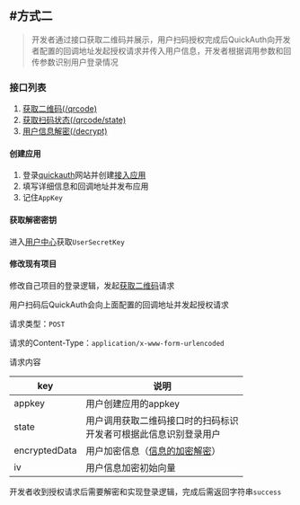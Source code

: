 ## #方式二

> 开发者通过接口获取二维码并展示，用户扫码授权完成后QuickAuth向开发者配置的回调地址发起授权请求并传入用户信息，开发者根据调用参数和回传参数识别用户登录情况

### 接口列表

1. [获取二维码(/qrcode)](/guide/method2/qrcode)
2. [获取扫码状态(/qrcode/state)](/guide/method2/state)
3. [用户信息解密(/decrypt)](/guide/method2/decrypt)


#### 创建应用

1. 登录[quickauth](https://qauth.cn)网站并创建[接入应用](https://qauth.cn/app)
2. 填写详细信息和回调地址并发布应用
3. 记住`AppKey`

#### 获取解密密钥

进入[用户中心](https://qauth.cn/config/secret)获取`UserSecretKey`

#### 修改现有项目

修改自己项目的登录逻辑，发起[获取二维码](/api/qrcode)请求

用户扫码后QuickAuth会向上面配置的回调地址并发起授权请求

请求类型：`POST`

请求的Content-Type：`application/x-www-form-urlencoded`

请求内容

|key|说明|
|--|--|
|appkey|用户创建应用的appkey|
|state|用户调用获取二维码接口时的扫码标识<br/>开发者可根据此信息识别登录用户
|encryptedData|用户加密信息（[信息的加密解密](/guide/encrypt)）|
|iv|用户信息加密初始向量|

开发者收到授权请求后需要解密和实现登录逻辑，完成后需返回字符串`success`
